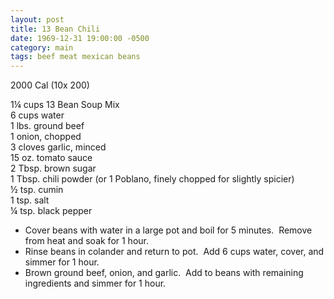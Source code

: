 ```yaml
---
layout: post
title: 13 Bean Chili
date: 1969-12-31 19:00:00 -0500
category: main
tags: beef meat mexican beans
---
```

2000 Cal (10x 200)
  
1¼ cups 13 Bean Soup Mix  
6 cups water  
1 lbs. ground beef  
1 onion, chopped  
3 cloves garlic, minced  
15 oz. tomato sauce  
2 Tbsp. brown sugar  
1 Tbsp. chili powder (or 1 Poblano, finely chopped for slightly spicier)  
½ tsp. cumin  
1 tsp. salt  
¼ tsp. black pepper  

* Cover beans with water in a large pot and boil for 5 minutes.  Remove from heat and soak for 1 hour.
* Rinse beans in colander and return to pot.  Add 6 cups water, cover, and simmer for 1 hour.
* Brown ground beef, onion, and garlic.  Add to beans with remaining ingredients and simmer for 1 hour.
